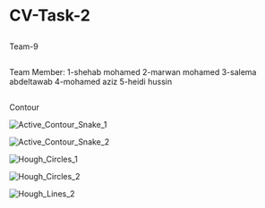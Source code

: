 # CV-Task-2
##
Team-9
##
Team Member:
1-shehab mohamed
2-marwan mohamed
3-salema abdeltawab
4-mohamed aziz
5-heidi hussin
##
Contour 

![Active_Contour_Snake_1](https://github.com/sbme-tutorials/final_project-database_s23_icu16/assets/137138481/d853731f-cf71-4442-b5a9-1f56328c1aba)

![Active_Contour_Snake_2](https://github.com/sbme-tutorials/final_project-database_s23_icu16/assets/137138481/f4a2184f-274f-47b2-aed5-60a5076c094f)

![Hough_Circles_1](https://github.com/sbme-tutorials/final_project-database_s23_icu16/assets/137138481/e814667e-ee82-4340-b67c-099a504c6b67)


![Hough_Circles_2](https://github.com/sbme-tutorials/final_project-database_s23_icu16/assets/137138481/bbd44d51-7bdb-48dc-9def-a8e46a4e4c4e)

![Hough_Lines_2](https://github.com/sbme-tutorials/final_project-database_s23_icu16/assets/137138481/1f6fa19c-a8b0-4e79-858a-2371c1e929a7)

##

